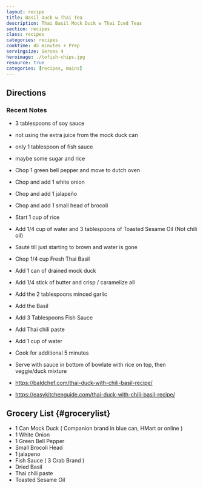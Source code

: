 ```yaml
---
layout: recipe
title: Basil Duck w Thai Tea
description: Thai Basil Mock Duck w Thai Iced Teas
section: recipes
class: recipes
categories: recipes
cooktime: 45 minutes + Prep
servingsize: Serves 4
heroimage: ./tofish-chips.jpg
resource: true
categories: [recipes, mains]
---
```


## Directions
### Recent Notes

* 3 tablespoons of soy sauce
* not using the extra juice from the mock duck can
* only 1 tablespoon of fish sauce
* maybe some sugar and rice

* Chop 1 green bell pepper and move to dutch oven
* Chop and add 1 white onion
* Chop and add 1 jalapeño
* Chop and add 1 small head of brocoli
* Start 1 cup of rice
* Add 1/4 cup of water and 3 tablespoons of Toasted Sesame Oil (Not chili oil)
* Sauté till just starting to brown and water is gone
* Chop 1/4 cup Fresh Thai Basil
* Add 1 can of drained mock duck
* Add 1/4 stick of butter and crisp / caramelize all
* Add the 2 tablespoons minced garlic
* Add the Basil
* Add 3 Tablespoons Fish Sauce
* Add Thai chili paste
* Add 1 cup of water
* Cook for additional 5 minutes
* Serve with sauce in bottom of bowlate with rice on top, then veggie/duck mixture
* https://baldchef.com/thai-duck-with-chili-basil-recipe/
* https://easykitchenguide.com/thai-duck-with-chili-basil-recipe/


## Grocery List {#grocerylist}
<div class="full" id="copygrocerylist" onclick="copyDivToClipboard()" markdown="1">

* 1 Can Mock Duck ( Companion brand in blue can, HMart or online )
* 1 White Onion
* 1 Green Bell Pepper
* Small Brocoli Head
* 1 jalapeno
* Fish Sauce ( 3 Crab Brand )
* Dried Basil
* Thai chili paste
* Toasted Sesame Oil

</div>

